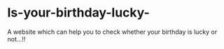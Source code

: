 # Is-your-birthday-lucky-
A website which can help you to check whether your birthday is lucky or not...!!

